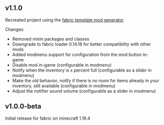 ## v1.1.0

Recreated project using the [fabric template mod generator](https://fabricmc.net/develop/template/)

Changes:
- Removed mixin packages and classes
- Downgrade to fabric loader 0.14.18 for better compatibility with other mods
- Added modmenu support for configuration from the mod button in-game
- Disable mod in-game (configurable in modmenu)
- Notify when the inventory is x percent full (configurable as a slider in modmenu)
- Make the old behavior, notify if there is no room for items already in your inventory, still available (configurable in modmenu)
- Adjust the notifier sound volume (configurable as a slider in modmenu)

## v1.0.0-beta

Initial release for fabric on minecraft 1.19.4
